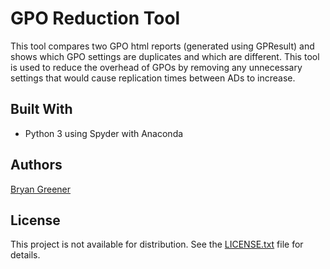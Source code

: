 # GPO Reduction Tool

This tool compares two GPO html reports (generated using GPResult) and shows which GPO settings are duplicates and which are different. This tool is used to reduce the overhead of GPOs by removing any unnecessary settings that would cause replication times between ADs to increase.

## Built With

* Python 3 using Spyder with Anaconda

## Authors

[Bryan Greener](https://github.com/bryangreener)

## License

This project is not available for distribution. See the [LICENSE.txt](https://github.com/bryangreener/Denso/blob/master/LICENSE.txt) file for details.
